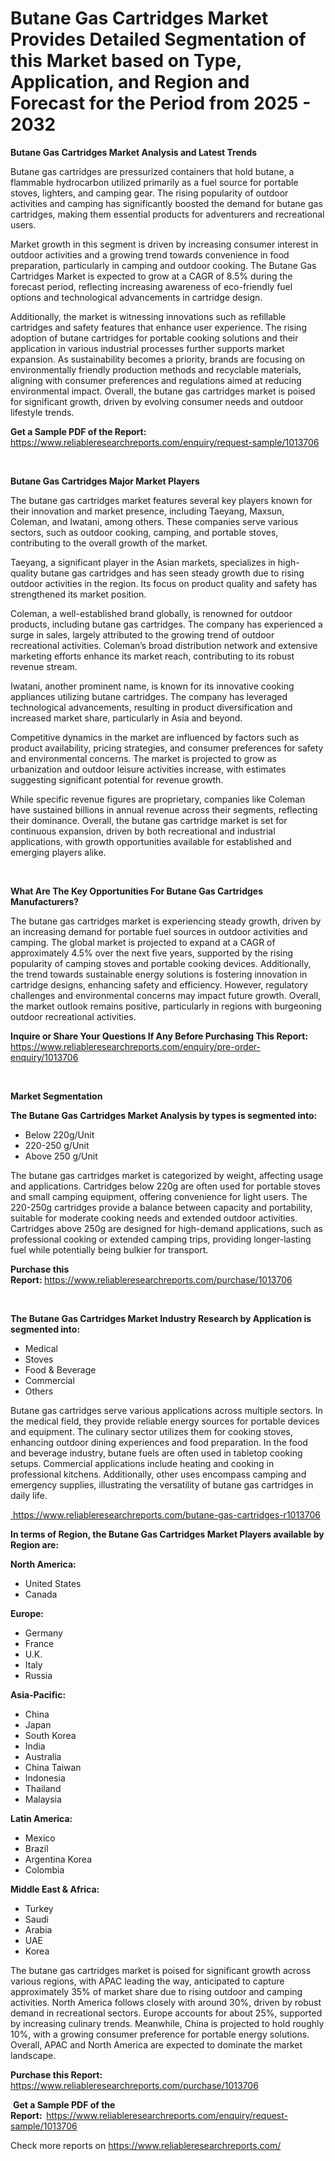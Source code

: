 <p><h1>Butane Gas Cartridges Market Provides Detailed Segmentation of this Market based on Type, Application, and Region and Forecast for the Period from 2025 - 2032</h1></p><p><strong>Butane Gas Cartridges Market Analysis and Latest Trends</strong></p>
<p><p>Butane gas cartridges are pressurized containers that hold butane, a flammable hydrocarbon utilized primarily as a fuel source for portable stoves, lighters, and camping gear. The rising popularity of outdoor activities and camping has significantly boosted the demand for butane gas cartridges, making them essential products for adventurers and recreational users. </p><p>Market growth in this segment is driven by increasing consumer interest in outdoor activities and a growing trend towards convenience in food preparation, particularly in camping and outdoor cooking. The Butane Gas Cartridges Market is expected to grow at a CAGR of 8.5% during the forecast period, reflecting increasing awareness of eco-friendly fuel options and technological advancements in cartridge design. </p><p>Additionally, the market is witnessing innovations such as refillable cartridges and safety features that enhance user experience. The rising adoption of butane cartridges for portable cooking solutions and their application in various industrial processes further supports market expansion. As sustainability becomes a priority, brands are focusing on environmentally friendly production methods and recyclable materials, aligning with consumer preferences and regulations aimed at reducing environmental impact. Overall, the butane gas cartridges market is poised for significant growth, driven by evolving consumer needs and outdoor lifestyle trends.</p></p>
<p><strong>Get a Sample PDF of the Report:&nbsp;</strong> <a href="https://www.reliableresearchreports.com/enquiry/request-sample/1013706?utm_campaign=2219&utm_medium=2&utm_source=Github&utm_content=ia&utm_term=02042025&utm_id=butane-gas-cartridges">https://www.reliableresearchreports.com/enquiry/request-sample/1013706</a></p>
<p>&nbsp;</p>
<p><strong>Butane Gas Cartridges Major Market Players</strong></p>
<p><p>The butane gas cartridges market features several key players known for their innovation and market presence, including Taeyang, Maxsun, Coleman, and Iwatani, among others. These companies serve various sectors, such as outdoor cooking, camping, and portable stoves, contributing to the overall growth of the market.</p><p>Taeyang, a significant player in the Asian markets, specializes in high-quality butane gas cartridges and has seen steady growth due to rising outdoor activities in the region. Its focus on product quality and safety has strengthened its market position.</p><p>Coleman, a well-established brand globally, is renowned for outdoor products, including butane gas cartridges. The company has experienced a surge in sales, largely attributed to the growing trend of outdoor recreational activities. Coleman’s broad distribution network and extensive marketing efforts enhance its market reach, contributing to its robust revenue stream.</p><p>Iwatani, another prominent name, is known for its innovative cooking appliances utilizing butane cartridges. The company has leveraged technological advancements, resulting in product diversification and increased market share, particularly in Asia and beyond. </p><p>Competitive dynamics in the market are influenced by factors such as product availability, pricing strategies, and consumer preferences for safety and environmental concerns. The market is projected to grow as urbanization and outdoor leisure activities increase, with estimates suggesting significant potential for revenue growth.</p><p>While specific revenue figures are proprietary, companies like Coleman have sustained billions in annual revenue across their segments, reflecting their dominance. Overall, the butane gas cartridge market is set for continuous expansion, driven by both recreational and industrial applications, with growth opportunities available for established and emerging players alike.</p></p>
<p>&nbsp;</p>
<p><strong>What Are The Key Opportunities For Butane Gas Cartridges Manufacturers?</strong></p>
<p><p>The butane gas cartridges market is experiencing steady growth, driven by an increasing demand for portable fuel sources in outdoor activities and camping. The global market is projected to expand at a CAGR of approximately 4.5% over the next five years, supported by the rising popularity of camping stoves and portable cooking devices. Additionally, the trend towards sustainable energy solutions is fostering innovation in cartridge designs, enhancing safety and efficiency. However, regulatory challenges and environmental concerns may impact future growth. Overall, the market outlook remains positive, particularly in regions with burgeoning outdoor recreational activities.</p></p>
<p><strong>Inquire or Share Your Questions If Any Before Purchasing This Report:</strong> <a href="https://www.reliableresearchreports.com/enquiry/pre-order-enquiry/1013706?utm_campaign=2219&utm_medium=2&utm_source=Github&utm_content=ia&utm_term=02042025&utm_id=butane-gas-cartridges">https://www.reliableresearchreports.com/enquiry/pre-order-enquiry/1013706</a></p>
<p>&nbsp;</p>
<p><strong>Market Segmentation</strong></p>
<p><strong>The Butane Gas Cartridges Market Analysis by types is segmented into:</strong></p>
<p><ul><li>Below 220g/Unit</li><li>220-250 g/Unit</li><li>Above 250 g/Unit</li></ul></p>
<p><p>The butane gas cartridges market is categorized by weight, affecting usage and applications. Cartridges below 220g are often used for portable stoves and small camping equipment, offering convenience for light users. The 220-250g cartridges provide a balance between capacity and portability, suitable for moderate cooking needs and extended outdoor activities. Cartridges above 250g are designed for high-demand applications, such as professional cooking or extended camping trips, providing longer-lasting fuel while potentially being bulkier for transport.</p></p>
<p><strong>Purchase this Report:&nbsp;</strong><a href="https://www.reliableresearchreports.com/purchase/1013706?utm_campaign=2219&utm_medium=2&utm_source=Github&utm_content=ia&utm_term=02042025&utm_id=butane-gas-cartridges">https://www.reliableresearchreports.com/purchase/1013706</a></p>
<p>&nbsp;</p>
<p><strong>The Butane Gas Cartridges Market Industry Research by Application is segmented into:</strong></p>
<p><ul><li>Medical</li><li>Stoves</li><li>Food & Beverage</li><li>Commercial</li><li>Others</li></ul></p>
<p><p>Butane gas cartridges serve various applications across multiple sectors. In the medical field, they provide reliable energy sources for portable devices and equipment. The culinary sector utilizes them for cooking stoves, enhancing outdoor dining experiences and food preparation. In the food and beverage industry, butane fuels are often used in tabletop cooking setups. Commercial applications include heating and cooking in professional kitchens. Additionally, other uses encompass camping and emergency supplies, illustrating the versatility of butane gas cartridges in daily life.</p></p>
<p><a href="https://www.reliableresearchreports.com/butane-gas-cartridges-r1013706?utm_campaign=2219&utm_medium=2&utm_source=Github&utm_content=ia&utm_term=02042025&utm_id=butane-gas-cartridges">&nbsp;https://www.reliableresearchreports.com/butane-gas-cartridges-r1013706</a></p>
<p><strong>In terms of Region, the Butane Gas Cartridges Market Players available by Region are:</strong></p>
<p>
    <p> <strong> North America: </strong>
        <ul>
            <li>United States</li>
            <li>Canada</li>
        </ul>
        </p> 
    <p> <strong> Europe: </strong>
        <ul>
            <li>Germany</li>
            <li>France</li>
            <li>U.K.</li>
            <li>Italy</li>
            <li>Russia</li>
        </ul>
        </p> 
    <p> <strong> Asia-Pacific: </strong>
        <ul>
            <li>China</li>
            <li>Japan</li>
            <li>South Korea</li>
            <li>India</li>
            <li>Australia</li>
            <li>China Taiwan</li>
            <li>Indonesia</li>
            <li>Thailand</li>
            <li>Malaysia</li>
        </ul>
        </p> 
    <p> <strong> Latin America: </strong>
        <ul>
            <li>Mexico</li>
            <li>Brazil</li>
            <li>Argentina Korea</li>
            <li>Colombia</li>
        </ul>
        </p> 
    <p> <strong> Middle East & Africa: </strong>
        <ul>
            <li>Turkey</li>
            <li>Saudi</li>
            <li>Arabia</li>
            <li>UAE</li>
            <li>Korea</li>
        </ul>
    </p>
    </p>
<p><p>The butane gas cartridges market is poised for significant growth across various regions, with APAC leading the way, anticipated to capture approximately 35% of market share due to rising outdoor and camping activities. North America follows closely with around 30%, driven by robust demand in recreational sectors. Europe accounts for about 25%, supported by increasing culinary trends. Meanwhile, China is projected to hold roughly 10%, with a growing consumer preference for portable energy solutions. Overall, APAC and North America are expected to dominate the market landscape.</p></p>
<p><strong>Purchase this Report: </strong><a href="https://www.reliableresearchreports.com/purchase/1013706?utm_campaign=2219&utm_medium=2&utm_source=Github&utm_content=ia&utm_term=02042025&utm_id=butane-gas-cartridges">https://www.reliableresearchreports.com/purchase/1013706</a></p>
<p>&nbsp;<strong>Get a Sample PDF of the Report:&nbsp;&nbsp;</strong><a href="https://www.reliableresearchreports.com/enquiry/request-sample/1013706?utm_campaign=2219&utm_medium=2&utm_source=Github&utm_content=ia&utm_term=02042025&utm_id=butane-gas-cartridges">https://www.reliableresearchreports.com/enquiry/request-sample/1013706</a></p>
<p><strong></strong></p>
<p>Check more reports on <a href="https://www.reliableresearchreports.com/?utm_campaign=2219&utm_medium=2&utm_source=Github&utm_content=ia&utm_term=02042025&utm_id=butane-gas-cartridges">https://www.reliableresearchreports.com/</a></p>